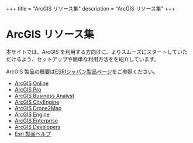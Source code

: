+++
title = "ArcGIS リソース集"
description = "ArcGIS リソース集"
+++

<span id="sidebar-toggle-span">
<a href="#" id="sidebar-toggle" data-sidebar-toggle=""><i class="fa fa-bars"></i></a>
</span>


# ArcGIS リソース集

本サイトでは、ArcGIS を利用する方向けに、よりスムーズにスタートしていただけるよう、セットアップや簡単な利用方法をを紹介しています。

ArcGIS 製品の概要は[ESRIジャパン製品ページ](https://www.esrij.com/products/)をご参照ください。

- [ArcGIS Online](online)
- [ArcGIS Pro](pro)
- [ArcGIS Business Analyst](business-analyst)
- [ArcGIS CityEngine](https://doc.arcgis.com/en/cityengine/latest/install/windows/welcome-to-the-cityengine-windows-installation-guide.htm)
- [ArcGIS Drone2Map](drone2map)
- [ArcGIS Engine](https://www.esrij.com/products/arcgis-engine/documents/)
- [ArcGIS Enterprise](https://www.esrij.com/products/arcgis-enterprise/documents/)
- [ArcGIS Developers](https://esrijapan.github.io/arcgis-dev-resources/)
- [Esri 製品ヘルプ](https://doc.arcgis.com/ja/)

